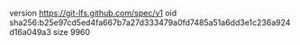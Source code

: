 version https://git-lfs.github.com/spec/v1
oid sha256:b25e97cd5ed4fa667b7a27d333479a0fd7485a51a6dd3e1c236a924d16a049a3
size 9960
